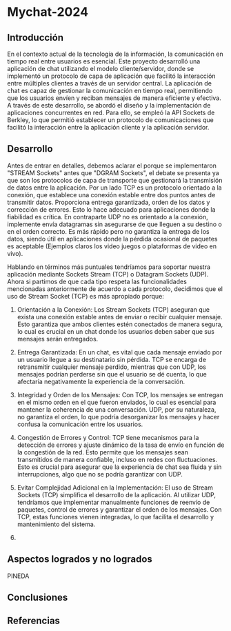 # Mychat-2024
## Introducción

En el contexto actual de la tecnología de la información, la comunicación en tiempo real entre usuarios es esencial. Este proyecto desarrolló una aplicación de chat utilizando el modelo cliente/servidor, donde se implementó un protocolo de capa de aplicación que facilitó la interacción entre múltiples clientes a través de un servidor central. La aplicación de chat es capaz de gestionar la comunicación en tiempo real, permitiendo que los usuarios envíen y reciban mensajes de manera eficiente y efectiva. A través de este desarrollo, se abordó el diseño y la implementación de aplicaciones concurrentes en red. Para ello, se empleó la API Sockets de Berkley, lo que permitió establecer un protocolo de comunicaciones que facilitó la interacción entre la aplicación cliente y la aplicación servidor.

## Desarrollo

Antes de entrar en detalles, debemos aclarar el porque se implementaron "STREAM Sockets" antes que "DGRAM Sockets", el debate se presenta ya que son los protocolos de capa de transporte que gestionará la transmisión de datos entre la aplicación. Por un lado TCP es un protocolo orientado a la conexión, que establece una conexión estable entre dos puntos antes de transmitir datos. Proporciona entrega garantizada, orden de los datos y corrección de errores. Esto lo hace adecuado para aplicaciones donde la fiabilidad es crítica. En contraparte UDP no es orientado a la conexión, implemente envía datagramas sin asegurarse de que lleguen a su destino o en el orden correcto. Es más rápido pero no garantiza la entrega de los datos, siendo útil en aplicaciones donde la pérdida ocasional de paquetes es aceptable (Ejemplos claros los video juegos o plataformas de video en vivo).

Hablando en términos más puntuales tendríamos para soportar nuestra aplicación mediante Sockets Stream (TCP) o Datagram Sockets (UDP). Ahora si partimos de que cada tipo respeta las funcionalidades mencionadas anteriormente de acuerdo a cada protocolo, decidimos que el uso de Stream Socket (TCP) es más apropiado porque:

1. Orientación a la Conexión: Los Stream Sockets (TCP) aseguran que exista una conexión estable antes de enviar o recibir cualquier mensaje. Esto garantiza que ambos clientes estén conectados de manera segura, lo cual es crucial en un chat donde los usuarios deben saber que sus mensajes serán entregados.

2. Entrega Garantizada: En un chat, es vital que cada mensaje enviado por un usuario llegue a su destinatario sin pérdida. TCP se encarga de retransmitir cualquier mensaje perdido, mientras que con UDP, los mensajes podrían perderse sin que el usuario se dé cuenta, lo que afectaría negativamente la experiencia de la conversación.

3. Integridad y Orden de los Mensajes: Con TCP, los mensajes se entregan en el mismo orden en el que fueron enviados, lo cual es esencial para mantener la coherencia de una conversación. UDP, por su naturaleza, no garantiza el orden, lo que podría desorganizar los mensajes y hacer confusa la comunicación entre los usuarios.

4. Congestión de Errores y Control: TCP tiene mecanismos para la detección de errores y ajuste dinámico de la tasa de envío en función de la congestión de la red. Esto permite que los mensajes sean transmitidos de manera confiable, incluso en redes con fluctuaciones. Esto es crucial para asegurar que la experiencia de chat sea fluida y sin interrupciones, algo que no se podría garantizar con UDP.

5. Evitar Complejidad Adicional en la Implementación: El uso de Stream Sockets (TCP) simplifica el desarrollo de la aplicación. Al utilizar UDP, tendríamos que implementar manualmente funciones de reenvío de paquetes, control de errores y garantizar el orden de los mensajes. Con TCP, estas funciones vienen integradas, lo que facilita el desarrollo y mantenimiento del sistema.
6. 

## Aspectos logrados y no logrados 
PINEDA

## Conclusiones

## Referencias

